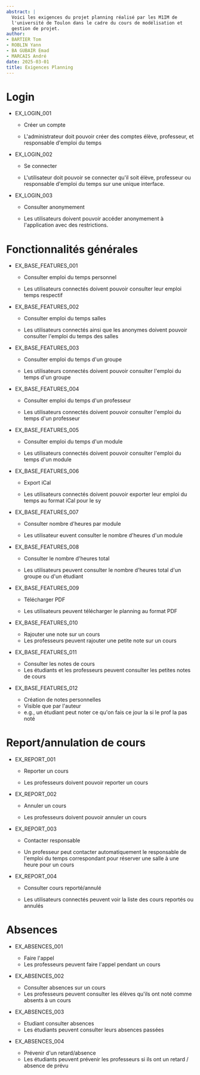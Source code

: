 ```yaml
---
abstract: |
  Voici les exigences du projet planning réalisé par les M1IM de
  l'université de Toulon dans le cadre du cours de modélisation et
  gestion de projet.
author:
- BARTIER Tom
- ROBLIN Yann
- BA GUBAIR Emad
- MARCAIS André
date: 2025-03-01
title: Exigences Planning
---
```


# Login

-   EX_LOGIN_001

    -   Créer un compte

    -   L'administrateur doit pouvoir créer des comptes élève,
        professeur, et responsable d'emploi du temps

-   EX_LOGIN_002

    -   Se connecter

    -   L'utilisateur doit pouvoir se connecter qu'il soit élève,
        professeur ou responsable d'emploi du temps sur une unique
        interface.

-   EX_LOGIN_003

    -   Consulter anonymement

    -   Les utilisateurs doivent pouvoir accéder anonymement à
        l'application avec des restrictions.

# Fonctionnalités générales

-   EX_BASE_FEATURES_001

    -   Consulter emploi du temps personnel

    -   Les utilisateurs connectés doivent pouvoir consulter leur emploi
        temps respectif

-   EX_BASE_FEATURES_002

    -   Consulter emploi du temps salles

    -   Les utilisateurs connectés ainsi que les anonymes doivent
        pouvoir consulter l'emploi du temps des salles

-   EX_BASE_FEATURES_003

    -   Consulter emploi du temps d'un groupe

    -   Les utilisateurs connectés doivent pouvoir consulter l'emploi du
        temps d'un groupe

-   EX_BASE_FEATURES_004

    -   Consulter emploi du temps d'un professeur

    -   Les utilisateurs connectés doivent pouvoir consulter l'emploi du
        temps d'un professeur

-   EX_BASE_FEATURES_005

    -   Consulter emploi du temps d'un module

    -   Les utilisateurs connectés doivent pouvoir consulter l'emploi du
        temps d'un module

-   EX_BASE_FEATURES_006

    -   Export iCal

    -   Les utilisateurs connectés doivent pouvoir exporter leur emploi
        du temps au format iCal pour le sy

-   EX_BASE_FEATURES_007

    -   Consulter nombre d'heures par module

    -   Les utilisateur euvent consulter le nombre d'heures d'un module

-   EX_BASE_FEATURES_008

    -   Consulter le nombre d'heures total

    -   Les utilisateurs peuvent consulter le nombre d'heures total d'un
        groupe ou d'un étudiant

-   EX_BASE_FEATURES_009

    -   Télécharger PDF

    -   Les utilisateurs peuvent télécharger le planning au format PDF

-   EX_BASE_FEATURES_010

    -   Rajouter une note sur un cours
    -   Les professeurs peuvent rajouter une petite note sur un cours

-   EX_BASE_FEATURES_011
    -   Consulter les notes de cours
    -   Les étudiants et les professeurs peuvent consulter les petites notes de cours

-   EX_BASE_FEATURES_012
    -   Création de notes personnelles
    -   Visible que par l'auteur
    -   e.g., un étudiant peut noter ce qu'on fais ce jour la si le prof
        la pas noté

# Report/annulation de cours

-   EX_REPORT_001

    -   Reporter un cours

    -   Les professeurs doivent pouvoir reporter un cours

-   EX_REPORT_002

    -   Annuler un cours

    -   Les professeurs doivent pouvoir annuler un cours

-   EX_REPORT_003

    -   Contacter responsable

    -   Un professeur peut contacter automatiquement le responsable de
        l'emploi du temps correspondant pour réserver une salle à une
        heure pour un cours

-   EX_REPORT_004

    -   Consulter cours reporté/annulé

    -   Les utilisateurs connectés peuvent voir la liste des cours
        reportés ou annulés

# Absences

-   EX_ABSENCES_001

    -   Faire l'appel
    -   Les professeurs peuvent faire l'appel pendant un cours

-   EX_ABSENCES_002

    -   Consulter absences sur un cours
    -   Les professeurs peuvent consulter les élèves qu'ils ont noté comme absents à un cours

-   EX_ABSENCES_003

    -   Etudiant consulter absences
    -   Les étudiants peuvent consulter leurs absences passées

-   EX_ABSENCES_004

    -   Prévenir d'un retard/absence
    -   Les étudiants peuvent prévenir les professeurs si ils ont un retard / absence de prévu

<!-- vim: set ts=4 sw=4 tw=72 et spell spelllang=fr :-->
